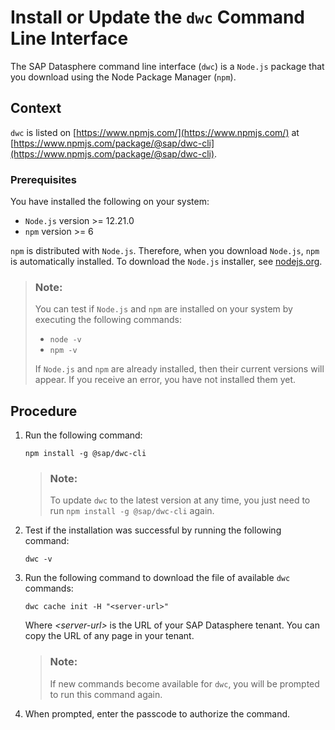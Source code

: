 <!-- loiof7d5eddf20a34a1aa48d8e2c68a44e28 -->

# Install or Update the `dwc` Command Line Interface

The SAP Datasphere command line interface \(`dwc`\) is a `Node.js` package that you download using the Node Package Manager \(`npm`\).



## Context

`dwc` is listed on [https://www.npmjs.com/](https://www.npmjs.com/) at [https://www.npmjs.com/package/@sap/dwc-cli](https://www.npmjs.com/package/@sap/dwc-cli).



### Prerequisites

You have installed the following on your system:

-   `Node.js` version \>= 12.21.0
-   `npm` version \>= 6

`npm` is distributed with `Node.js`. Therefore, when you download `Node.js`, `npm` is automatically installed. To download the `Node.js` installer, see [nodejs.org](https://nodejs.org/en/).

> ### Note:  
> You can test if `Node.js` and `npm` are installed on your system by executing the following commands:
> 
> -   `node -v`
> -   `npm -v`
> 
> If `Node.js` and `npm` are already installed, then their current versions will appear. If you receive an error, you have not installed them yet.



## Procedure

1.  Run the following command:

    ```
    npm install -g @sap/dwc-cli
    ```

    > ### Note:  
    > To update `dwc` to the latest version at any time, you just need to run `npm install -g @sap/dwc-cli` again.

2.  Test if the installation was successful by running the following command:

    ```
    dwc -v
    ```

3.  Run the following command to download the file of available `dwc` commands:

    ```
    dwc cache init -H "<server-url>"
    ```

    Where *<server-url\>* is the URL of your SAP Datasphere tenant. You can copy the URL of any page in your tenant.

    > ### Note:  
    > If new commands become available for `dwc`, you will be prompted to run this command again.

4.  When prompted, enter the passcode to authorize the command.


